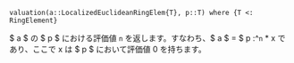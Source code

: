 ```
valuation(a::LocalizedEuclideanRingElem{T}, p::T) where {T <: RingElement}
```

$ a $ の $ p $ における評価値 `n` を返します。すなわち、$ a $ = $ p :^`n` * x であり、ここで x は $ p $ において評価値 0 を持ちます。
